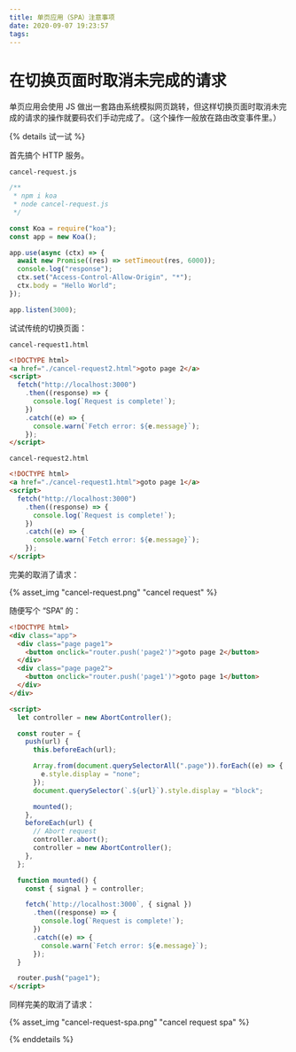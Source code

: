```yaml
---
title: 单页应用（SPA）注意事项
date: 2020-09-07 19:23:57
tags:
---
```


# 在切换页面时取消未完成的请求

单页应用会使用 JS 做出一套路由系统模拟网页跳转，但这样切换页面时取消未完成的请求的操作就要码农们手动完成了。（这个操作一般放在路由改变事件里。）

{% details 试一试 %}

首先搞个 HTTP 服务。

`cancel-request.js`

```js
/**
 * npm i koa
 * node cancel-request.js
 */

const Koa = require("koa");
const app = new Koa();

app.use(async (ctx) => {
  await new Promise((res) => setTimeout(res, 6000));
  console.log("response");
  ctx.set("Access-Control-Allow-Origin", "*");
  ctx.body = "Hello World";
});

app.listen(3000);
```

试试传统的切换页面：

`cancel-request1.html`

```html
<!DOCTYPE html>
<a href="./cancel-request2.html">goto page 2</a>
<script>
  fetch("http://localhost:3000")
    .then((response) => {
      console.log(`Request is complete!`);
    })
    .catch((e) => {
      console.warn(`Fetch error: ${e.message}`);
    });
</script>
```

`cancel-request2.html`

```html
<!DOCTYPE html>
<a href="./cancel-request1.html">goto page 1</a>
<script>
  fetch("http://localhost:3000")
    .then((response) => {
      console.log(`Request is complete!`);
    })
    .catch((e) => {
      console.warn(`Fetch error: ${e.message}`);
    });
</script>
```

完美的取消了请求：

{% asset_img "cancel-request.png" "cancel request" %}

随便写个 “SPA” 的：

```html
<!DOCTYPE html>
<div class="app">
  <div class="page page1">
    <button onclick="router.push('page2')">goto page 2</button>
  </div>
  <div class="page page2">
    <button onclick="router.push('page1')">goto page 1</button>
  </div>
</div>

<script>
  let controller = new AbortController();

  const router = {
    push(url) {
      this.beforeEach(url);

      Array.from(document.querySelectorAll(".page")).forEach((e) => {
        e.style.display = "none";
      });
      document.querySelector(`.${url}`).style.display = "block";

      mounted();
    },
    beforeEach(url) {
      // Abort request
      controller.abort();
      controller = new AbortController();
    },
  };

  function mounted() {
    const { signal } = controller;

    fetch(`http://localhost:3000`, { signal })
      .then((response) => {
        console.log(`Request is complete!`);
      })
      .catch((e) => {
        console.warn(`Fetch error: ${e.message}`);
      });
  }

  router.push("page1");
</script>
```

同样完美的取消了请求：

{% asset_img "cancel-request-spa.png" "cancel request spa" %}

{% enddetails %}
